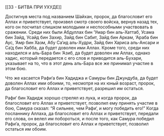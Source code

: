 [[33 - БИТВА ПРИ УХУДЕ]]

Достигнув места под названием Шайхан, пророк, да благословит его Аллах и приветствует, произвел смотр своего войска, вернув назад тех, кого он посчитал слишком молодыми и неспособными участвовать в сражении. Среди них были Абдуллах бин ‘Умар бин аль-Хаттаб, Усама бин Зайд, Усайд бин Захир, Зайд бин Сабит, Зайд бин Аркам, ‘Араба бин Аус, ‘Амр бин Хазм, Абу Са‘ид аль-Худри, Зайд бин Хариса аль-Ансари и Са‘д бин Хабба, да будет доволен ими Аллах. Кроме того, среди них находился и аль-Бара бин ‘Азиб, да будет доволен им Аллах, однако хадис, который передается с его слов и приводится аль-Бухари, указывает на то, что в этот день аль-Бара все же принимал участие в этом бою.

Что же касается Рафи‘а бин Хадиджа и Самуры бин Джундуба, да будет доволен Аллах ими обоими, то, несмотря на их юный возраст, пророк, да благословит его Аллах и приветствует, разрешил им остаться.

Рафи‘ бин Хадидж хорошо стрелял из лука, и когда пророк, да благословит его Аллах и приветствует, позволил ему принять участие в бою, Самура сказал: “Я сильнее, чем Рафи‘, и могу победить его!” Когда посланнику Аллаха, да благословит его Аллах и приветствует, передали его слова, он велел им побороться, и после того, как Самура победил Рафи‘а, пророк, да благословит его Аллах и приветствует, позволил остаться им обоим.


